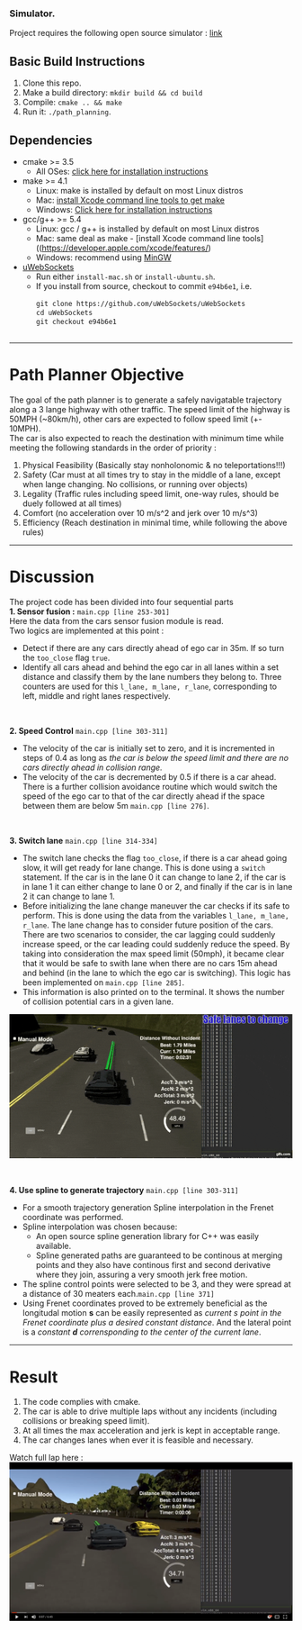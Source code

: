 ### Simulator.
Project requires the following open source simulator : [link](https://github.com/udacity/self-driving-car-sim/releases/tag/T3_v1.2)

## Basic Build Instructions
1. Clone this repo.
2. Make a build directory: `mkdir build && cd build`
3. Compile: `cmake .. && make`
4. Run it: `./path_planning`.

## Dependencies

* cmake >= 3.5
  * All OSes: [click here for installation instructions](https://cmake.org/install/)
* make >= 4.1
  * Linux: make is installed by default on most Linux distros
  * Mac: [install Xcode command line tools to get make](https://developer.apple.com/xcode/features/)
  * Windows: [Click here for installation instructions](http://gnuwin32.sourceforge.net/packages/make.htm)
* gcc/g++ >= 5.4
  * Linux: gcc / g++ is installed by default on most Linux distros
  * Mac: same deal as make - [install Xcode command line tools]((https://developer.apple.com/xcode/features/)
  * Windows: recommend using [MinGW](http://www.mingw.org/)
* [uWebSockets](https://github.com/uWebSockets/uWebSockets)
  * Run either `install-mac.sh` or `install-ubuntu.sh`.
  * If you install from source, checkout to commit `e94b6e1`, i.e.
    ```
    git clone https://github.com/uWebSockets/uWebSockets 
    cd uWebSockets
    git checkout e94b6e1
 
---
# Path Planner Objective
The goal of the path planner is to generate a safely navigatable trajectory along a 3 lange highway with other traffic. The speed limit of the highway is 50MPH (~80km/h), other cars are expected to follow speed limit (+- 10MPH).    
The car is also expected to reach the destination with minimum time while meeting the following standards in the order of priority :   
1. Physical Feasibility (Basically stay nonholonomic & no teleportations!!!)    
2. Safety (Car must at all times try to stay in the middle of a lane, except when lange changing. No collisions, or running over objects)    
3. Legality (Traffic rules including speed limit, one-way rules, should be duely followed at all times)    
4. Comfort (no acceleration over 10 m/s^2 and jerk over 10 m/s^3)   
5. Efficiency (Reach destination in minimal time, while following the above rules)      

---
# Discussion
The project code has been divided into four sequential parts   
<b>1. Sensor fusion :</b> `main.cpp [line 253-301]`    
Here the data from the cars sensor fusion module is read.   
Two logics are implemented at this point :
 * Detect if there are any cars directly ahead of ego car in 35m. If so turn the `too_close` flag `true`.    
 * Identify all cars ahead and behind the ego car in all lanes within a set distance and classify them by the lane numbers they belong to. Three counters are used for this `l_lane, m_lane, r_lane`, corresponding to left, middle and right lanes respectively.     
 
<br/>

<b>2. Speed Control</b> `main.cpp [line 303-311]`    
 * The velocity of the car is initially set to zero, and it is incremented in steps of 0.4 as long as <i>the car is below the
 speed limit and there are no cars directly ahead in collision range.</i>   
 * The velocity of the car is decremented by 0.5 if there is a car ahead. There is a further collision avoidance routine which would switch the speed of the ego car to that of the car directly ahead if the space between them are below 5m `main.cpp [line 276]`.          
 
<br/>  

<b>3. Switch lane</b> `main.cpp [line 314-334]`     
 * The switch lane checks the flag `too_close`, if there is a car ahead going slow, it will get ready for lane change. This is done using a `switch` statement. If the car is in the lane 0 it can change to lane 2, if the car is in lane 1 it can either change to lane 0 or 2, and finally if the car is in lane 2 it can change to lane 1.    
 * Before initializing the lane change maneuver the car checks if its safe to perform. This is done using the data from the variables `l_lane, m_lane, r_lane`. The lane change has to consider future position of the cars. There are two scenarios to consider, the car lagging could suddenly increase speed, or the car leading could suddenly reduce the speed. By taking into consideration the max speed limit (50mph), it became clear that it would be safe to swith lane when there are no cars 15m ahead and behind (in the lane to which the ego car is switching). This logic has been implemented on `main.cpp [line 285]`.   
 * This information is also printed on to the terminal. It shows the number of collision potential cars in a given lane.     
 
![lane change](https://github.com/askmuhsin/path-planning/blob/master/images/lane_change.gif)     

<br/>    

<b>4. Use spline to generate trajectory</b> `main.cpp [line 303-311]`    
 * For a smooth trajectory generation Spline interpolation in the Frenet coordinate was performed.
 * Spline interpolation was chosen because:
   * An open source spline generation library for C++ was easily available.
   * Spline generated paths are guaranteed to be continous at merging points and they also have continous first and second derivative where they join, assuring a very smooth jerk free motion.
 * The spline control points were selected to be 3, and they were spread at a distance of 30 meaters each.`main.cpp [line 371]`
 * Using Frenet coordinates proved to be extremely beneficial as the longitudal motion <b>s</b> can be easily represented as <i>current s point in the Frenet coordinate plus a desired constant distance</i>. And the lateral point is a <i>constant <b>d</b> corrensponding to the center of the current lane</i>.
 
---
# Result
1. The code complies with cmake.   
2. The car is able to drive multiple laps without any incidents (including collisions or breaking speed limit).   
3. At all times the max acceleration and jerk is kept in acceptable range.   
4. The car changes lanes when ever it is feasible and necessary.   

Watch full lap here :    
[![path_planner_image](https://github.com/askmuhsin/path-planning/blob/master/images/thumbnail.png)](https://www.youtube.com/watch?v=E69RmCp4i3Y "Path planner")

